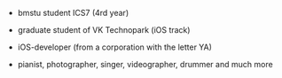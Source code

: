 - bmstu student ICS7 (4rd year) 

- graduate student of VK Technopark (iOS track)  

- iOS-developer (from a corporation with the letter YA)

- pianist, photographer, singer, videographer, drummer and much more
